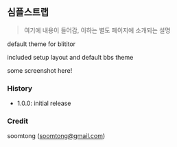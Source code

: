 ## 심플스트랩

> 여기에 내용이 들어감, 이하는 별도 페이지에 소개되는 설명

default theme for blititor

included setup layout and default bbs theme

some screenshot here!

### History

- 1.0.0: initial release

### Credit

soomtong (soomtong@gmail.com)